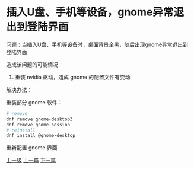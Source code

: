 # 插入U盘、手机等设备，gnome异常退出到登陆界面

问题：当插入U盘、手机等设备时，桌面背景全黑，随后出现gnome异常退出到登陆界面


造成该问题的可能情况：

1. 重装 nvidia 驱动，造成 gnome 的配置文件有变动

解决办法：

重装部分 gnome 软件：

```sh
# remove
dnf remove gnome-desktop3
dnf remove gnome-session
# reinstall
dnf install @gnome-desktop
```

重新配置 gnome 界面

[上一级](README.md)
[上一篇](gen_cpp_bin.md)
[下一篇](hpOmenInstallFedora.md)
